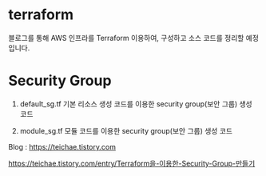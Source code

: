 # terraform
블로그를 통해 AWS 인프라를 Terraform 이용하여, 구성하고 소스 코드를 정리할 예정입니다.

# Security Group

1. default_sg.tf
기본 리소스 생성 코드를 이용한 security group(보안 그룹) 생성 코드

2. module_sg.tf
모듈 코드를 이용한 security group(보안 그룹) 생성 코드

Blog : https://teichae.tistory.com

https://teichae.tistory.com/entry/Terraform을-이용한-Security-Group-만들기
